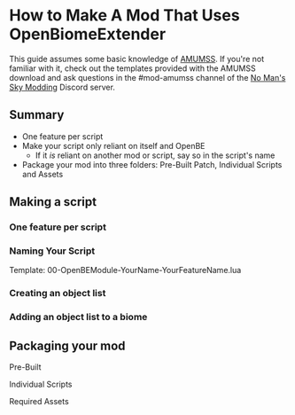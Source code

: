 # How to Make A Mod That Uses OpenBiomeExtender

This guide assumes some basic knowledge of [AMUMSS](https://www.nexusmods.com/nomanssky/mods/957). If you're not familiar with it, check out the templates provided with the AMUMSS download and ask questions in the #mod-amumss channel of the [No Man's Sky Modding](https://discord.gg/Zrq8K2v) Discord server.

## Summary

* One feature per script
* Make your script only reliant on itself and OpenBE
  * If it *is* reliant on another mod or script, say so in the script's name
* Package your mod into three folders: Pre-Built Patch, Individual Scripts and Assets

## Making a script

### One feature per script

### Naming Your Script

Template: 00-OpenBEModule-YourName-YourFeatureName.lua

### Creating an object list

### Adding an object list to a biome

## Packaging your mod

Pre-Built

Individual Scripts

Required Assets
